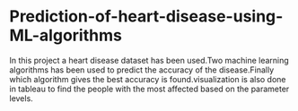 # Prediction-of-heart-disease-using-ML-algorithms

In this project a heart disease dataset has been used.Two machine learning algorithms has been used to predict the accuracy of the disease.Finally which algorithm gives the best accuracy is found.visualization is also done in tableau to find the people with the most affected based on the parameter levels.
